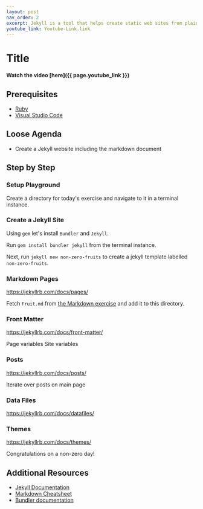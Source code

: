 ```yaml
---
layout: post
nav_order: 2
excerpt: Jekyll is a tool that helps create static web sites from plain text files. This exercise walks through using Jekyll and markdown.
youtube_link: Youtube-Link.link
---
```


# Title

**Watch the video [here]({{ page.youtube_link }})**

## Prerequisites

- [Ruby](https://rubyinstaller.org/downloads/)
- [Visual Studio Code](https://code.visualstudio.com/)

## Loose Agenda

- Create a Jekyll website including the markdown document

## Step by Step

### Setup Playground

Create a directory for today's exercise and navigate to it in a terminal instance. 

### Create a Jekyll Site

Using `gem` let's install `Bundler` and `Jekyll`.

Run `gem install bundler jekyll` from the terminal instance.

Next, run `jekyll new non-zero-fruits` to create a jekyll template labelled `non-zero-fruits`.

### Markdown Pages

https://jekyllrb.com/docs/pages/

Fetch `Fruit.md` from [the Markdown exercise](https://github.com/Non-Zero-Days/markdown) and add it to this directory.



### Front Matter

https://jekyllrb.com/docs/front-matter/

Page variables
Site variables


### Posts

https://jekyllrb.com/docs/posts/

Iterate over posts on main page



### Data Files

https://jekyllrb.com/docs/datafiles/


### Themes

https://jekyllrb.com/docs/themes/




Congratulations on a non-zero day!

## Additional Resources

- [Jekyll Documentation](https://jekyllrb.com/)
- [Markdown Cheatsheet](https://www.markdownguide.org/cheat-sheet/)
- [Bundler documentation](https://bundler.io/)
